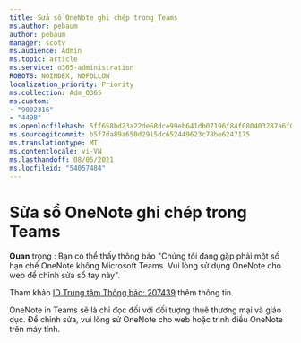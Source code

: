```yaml
---
title: Sửa sổ OneNote ghi chép trong Teams
ms.author: pebaum
author: pebaum
manager: scotv
ms.audience: Admin
ms.topic: article
ms.service: o365-administration
ROBOTS: NOINDEX, NOFOLLOW
localization_priority: Priority
ms.collection: Adm_O365
ms.custom:
- "9002316"
- "4498"
ms.openlocfilehash: 5ff658bd23a22de68dce99eb641db07196f84f080403287a6f06b4d8ff69c7d9
ms.sourcegitcommit: b5f7da89a650d2915dc652449623c78be6247175
ms.translationtype: MT
ms.contentlocale: vi-VN
ms.lasthandoff: 08/05/2021
ms.locfileid: "54057484"
---
```

# <a name="editing-onenote-notebooks-in-teams"></a>Sửa sổ OneNote ghi chép trong Teams

**Quan** trọng : Bạn có thể thấy thông báo "Chúng tôi đang gặp phải một số hạn chế OneNote không Microsoft Teams. Vui lòng sử dụng OneNote cho web để chỉnh sửa sổ tay này".  

Tham khảo [ID Trung tâm Thông báo: 207439](https://admin.microsoft.com/Adminportal/Home?source=applauncher#MessageCenter?id=MC207439) thêm thông tin.

OneNote in Teams sẽ là chỉ đọc đối với đối tượng thuê thương mại và giáo dục. Để chỉnh sửa, vui lòng sử OneNote cho web hoặc trình điều OneNote trên máy tính.

